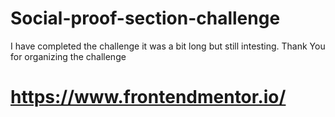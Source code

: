 # Social-proof-section-challenge
I have completed the challenge it was a bit long but still intesting. Thank You for organizing the challenge 
# https://www.frontendmentor.io/
